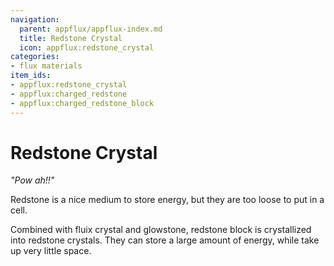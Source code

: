 ```yaml
---
navigation:
  parent: appflux/appflux-index.md
  title: Redstone Crystal
  icon: appflux:redstone_crystal
categories:
- flux materials
item_ids:
- appflux:redstone_crystal
- appflux:charged_redstone
- appflux:charged_redstone_block
---
```


# Redstone Crystal

<Row>
<ItemImage id="appflux:redstone_crystal" scale="4"></ItemImage>
<ItemImage id="appflux:charged_redstone" scale="4"></ItemImage>
</Row>
<Row>
<BlockImage id="appflux:charged_redstone_block" scale="4"></BlockImage>
</Row>

*"Pow ah!!"*

Redstone is a nice medium to store energy, but they are too loose to put in a cell.

Combined with fluix crystal and glowstone, redstone block is crystallized into redstone crystals. They can store a large amount 
of energy, while take up very little space.
